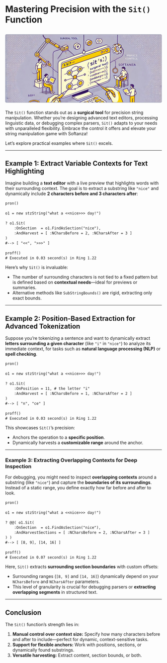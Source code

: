 # **Mastering Precision with the `Sit()` Function**
![Sit Function in Softanza, by Microsoft Create AI](stz-narration-stzstring-sit.jpg)
---

The `Sit()` function stands out as a **surgical tool** for precision string manipulation. Whether you’re designing advanced text editors, processing linguistic data, or debugging complex parsers, `Sit()` adapts to your needs with unparalleled flexibility. Embrace the control it offers and elevate your string manipulation game with Softanza!

Let’s explore practical examples where `Sit()` excels.

---

## **Example 1: Extract Variable Contexts for Text Highlighting**

Imagine building a **text editor** with a live preview that highlights words with their surrounding context. The goal is to extract a substring like `"nice"` and dynamically include **2 characters before and 3 characters after**:

```ring
pron()

o1 = new stzString("what a <<nice>>> day!")

? o1.Sit(
	:OnSection  = o1.FindAsSection("nice"),
	:AndHarvest = [ :NCharsBefore = 2, :NCharsAfter = 3 ]
)
#--> [ "<<", ">>>" ]

proff()
# Executed in 0.03 second(s) in Ring 1.22
```

Here’s why `Sit()` is invaluable:
- The number of surrounding characters is not tied to a fixed pattern but is defined based on **contextual needs**—ideal for previews or summaries.
- Alternative methods like `SubStringBounds()` are rigid, extracting only exact bounds.

---

## **Example 2: Position-Based Extraction for Advanced Tokenization**

Suppose you’re tokenizing a sentence and want to dynamically extract **letters surrounding a given character** (like `"i"` in `"nice"`) to analyze its immediate context, for tasks such as **natural language processing (NLP)** or **spell checking**.

```ring
pron()

o1 = new stzString("what a <<nice>>> day!")

? o1.Sit(
	:OnPosition = 11, # the letter "i"
	:AndHarvest = [ :NCharsBefore = 1, :NCharsAfter = 2 ]
)
#--> [ "n", "ce" ]

proff()
# Executed in 0.03 second(s) in Ring 1.22
```

This showcases `Sit()`’s precision:
- Anchors the operation to a **specific position**.
- Dynamically harvests a **customizable range** around the anchor.

---

### **Example 3: Extracting Overlapping Contexts for Deep Inspection**

For debugging, you might need to inspect **overlapping contexts** around a substring (like `"nice"`) and capture the **boundaries of its surroundings**. Instead of a static range, you define exactly how far before and after to look.

```ring
pron()

o1 = new stzString("what a <<nice>>> day!")

? @@( o1.Sit(
	:OnSection  = o1.FindAsSection("nice"),
	:AndHarvestSections = [ :NCharsBefore = 2, :NCharsAfter = 3 ]
) )
#--> [ [8, 9], [14, 16] ]

proff()
# Executed in 0.07 second(s) in Ring 1.22
```

Here, `Sit()` extracts **surrounding section boundaries** with custom offsets:
- Surrounding ranges (`[8, 9]` and `[14, 16]`) dynamically depend on your `NCharsBefore` and `NCharsAfter` parameters.
- This level of granularity is crucial for debugging parsers or **extracting overlapping segments** in structured text.

---

## **Conclusion**

The `Sit()` function’s strength lies in:
1. **Manual control over context size:** Specify how many characters before and after to include—perfect for dynamic, context-sensitive tasks.
2. **Support for flexible anchors:** Work with positions, sections, or dynamically found substrings.
3. **Versatile harvesting:** Extract content, section bounds, or both.


